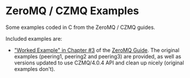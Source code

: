 # ZeroMQ / CZMQ Examples

Some examples coded in C from the ZeroMQ / CZMQ guides.

Included examples are:

- ["Worked Example" in Chapter #3](http://zguide.zeromq.org/page:all#toc77) of the [ZeroMQ Guide](http://zguide.zeromq.org/). The original examples (peering1, peering2 and peering3) are provided, as well as versions updated to use CZMQ/4.0.4 API and clean up nicely (original examples don't).
